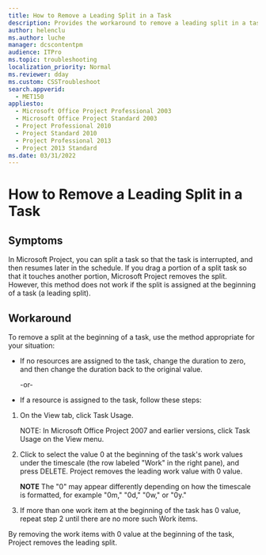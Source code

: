 ```yaml
---
title: How to Remove a Leading Split in a Task
description: Provides the workaround to remove a leading split in a task in Microsoft Project.
author: helenclu
ms.author: luche
manager: dcscontentpm
audience: ITPro
ms.topic: troubleshooting
localization_priority: Normal
ms.reviewer: dday
ms.custom: CSSTroubleshoot
search.appverid: 
  - MET150
appliesto: 
  - Microsoft Office Project Professional 2003
  - Microsoft Office Project Standard 2003
  - Project Professional 2010
  - Project Standard 2010
  - Project Professional 2013
  - Project 2013 Standard
ms.date: 03/31/2022
---
```


# How to Remove a Leading Split in a Task

## Symptoms

In Microsoft Project, you can split a task so that the task is interrupted, and then resumes later in the schedule. If you drag a portion of a split task so that it touches another portion, Microsoft Project removes the split. However, this method does not work if the split is assigned at the beginning of a task (a leading split).

## Workaround

To remove a split at the beginning of a task, use the method appropriate for your situation:

- If no resources are assigned to the task, change the duration to zero, and then change the duration back to the original value.

  -or-

- If a resource is assigned to the task, follow these steps:

1. On the View tab, click Task Usage.

   NOTE: In Microsoft Office Project 2007 and earlier versions, click Task Usage on the View menu.
2. Click to select the value 0 at the beginning of the task's work values under the timescale (the row labeled "Work" in the right pane), and press DELETE. Project removes the leading work value with 0 value.

   **NOTE** The "0" may appear differently depending on how the timescale is formatted, for example "0m," "0d," "0w," or "0y."

3. If more than one work item at the beginning of the task has 0 value, repeat step 2 until there are no more such Work items.

By removing the work items with 0 value at the beginning of the task, Project removes the leading split.

